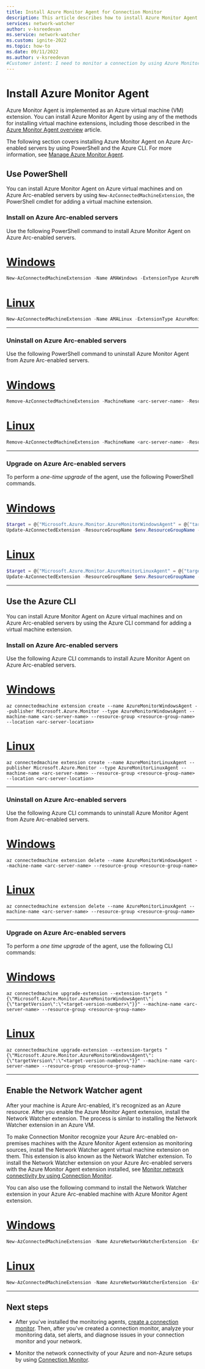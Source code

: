 ```yaml
---
title: Install Azure Monitor Agent for Connection Monitor
description: This article describes how to install Azure Monitor Agent.
services: network-watcher
author: v-ksreedevan
ms.service: network-watcher
ms.custom: ignite-2022
ms.topic: how-to
ms.date: 09/11/2022
ms.author: v-ksreedevan
#Customer intent: I need to monitor a connection by using Azure Monitor Agent.
---
```


# Install Azure Monitor Agent 

Azure Monitor Agent is implemented as an Azure virtual machine (VM) extension. You can install Azure Monitor Agent by using any of the methods for installing virtual machine extensions, including those described in the [Azure Monitor Agent overview](../azure-monitor/agents/agents-overview.md) article. 

The following section covers installing Azure Monitor Agent on Azure Arc-enabled servers by using PowerShell and the Azure CLI. For more information, see [Manage Azure Monitor Agent](../azure-monitor/agents/azure-monitor-agent-manage.md?tabs=ARMAgentPowerShell%2CPowerShellWindows%2CPowerShellWindowsArc%2CCLIWindows%2CCLIWindowsArc).

## Use PowerShell

You can install Azure Monitor Agent on Azure virtual machines and on Azure Arc-enabled servers by using `New-AzConnectedMachineExtension`, the PowerShell cmdlet for adding a virtual machine extension. 

### Install on Azure Arc-enabled servers
Use the following PowerShell command to install Azure Monitor Agent on Azure Arc-enabled servers.
# [Windows](#tab/PowerShellWindowsArc)
```powershell
New-AzConnectedMachineExtension -Name AMAWindows -ExtensionType AzureMonitorWindowsAgent -Publisher Microsoft.Azure.Monitor -ResourceGroupName <resource-group-name> -MachineName <arc-server-name> -Location <arc-server-location>
```
# [Linux](#tab/PowerShellLinuxArc)
```powershell
New-AzConnectedMachineExtension -Name AMALinux -ExtensionType AzureMonitorLinuxAgent -Publisher Microsoft.Azure.Monitor -ResourceGroupName <resource-group-name> -MachineName <arc-server-name> -Location <arc-server-location>
```
---

### Uninstall on Azure Arc-enabled servers
Use the following PowerShell command to uninstall Azure Monitor Agent from Azure Arc-enabled servers.

# [Windows](#tab/PowerShellWindowsArc)
```powershell
Remove-AzConnectedMachineExtension -MachineName <arc-server-name> -ResourceGroupName <resource-group-name> -Name AMAWindows
```
# [Linux](#tab/PowerShellLinuxArc)
```powershell
Remove-AzConnectedMachineExtension -MachineName <arc-server-name> -ResourceGroupName <resource-group-name> -Name AMALinux
```
---

### Upgrade on Azure Arc-enabled servers

To perform a *one-time upgrade* of the agent, use the following PowerShell commands.

# [Windows](#tab/PowerShellWindowsArc)
```powershell
$target = @{"Microsoft.Azure.Monitor.AzureMonitorWindowsAgent" = @{"targetVersion"=<target-version-number>}}
Update-AzConnectedExtension -ResourceGroupName $env.ResourceGroupName -MachineName <arc-server-name> -ExtensionTarget $target
```
# [Linux](#tab/PowerShellLinuxArc)
```powershell
$target = @{"Microsoft.Azure.Monitor.AzureMonitorLinuxAgent" = @{"targetVersion"=<target-version-number>}}
Update-AzConnectedExtension -ResourceGroupName $env.ResourceGroupName -MachineName <arc-server-name> -ExtensionTarget $target
```
---
## Use the Azure CLI

You can install Azure Monitor Agent on Azure virtual machines and on Azure Arc-enabled servers by using the Azure CLI command for adding a virtual machine extension.

### Install on Azure Arc-enabled servers
Use the following Azure CLI commands to install Azure Monitor Agent on Azure Arc-enabled servers.

# [Windows](#tab/CLIWindowsArc)
```azurecli
az connectedmachine extension create --name AzureMonitorWindowsAgent --publisher Microsoft.Azure.Monitor --type AzureMonitorWindowsAgent --machine-name <arc-server-name> --resource-group <resource-group-name> --location <arc-server-location>
```
# [Linux](#tab/CLILinuxArc)
```azurecli
az connectedmachine extension create --name AzureMonitorLinuxAgent --publisher Microsoft.Azure.Monitor --type AzureMonitorLinuxAgent --machine-name <arc-server-name> --resource-group <resource-group-name> --location <arc-server-location>
```
---

### Uninstall on Azure Arc-enabled servers
Use the following Azure CLI commands to uninstall Azure Monitor Agent from Azure Arc-enabled servers.

# [Windows](#tab/CLIWindowsArc)
```azurecli
az connectedmachine extension delete --name AzureMonitorWindowsAgent --machine-name <arc-server-name> --resource-group <resource-group-name>
```
# [Linux](#tab/CLILinuxArc)
```azurecli
az connectedmachine extension delete --name AzureMonitorLinuxAgent --machine-name <arc-server-name> --resource-group <resource-group-name>
```
---

### Upgrade on Azure Arc-enabled servers
To perform a *one time upgrade* of the agent, use the following CLI commands:
# [Windows](#tab/CLIWindowsArc)
```azurecli
az connectedmachine upgrade-extension --extension-targets "{\"Microsoft.Azure.Monitor.AzureMonitorWindowsAgent\":{\"targetVersion\":\"<target-version-number>\"}}" --machine-name <arc-server-name> --resource-group <resource-group-name>
```
# [Linux](#tab/CLILinuxArc)
```azurecli
az connectedmachine upgrade-extension --extension-targets "{\"Microsoft.Azure.Monitor.AzureMonitorWindowsAgent\":{\"targetVersion\":\"<target-version-number>\"}}" --machine-name <arc-server-name> --resource-group <resource-group-name>
```
---

## Enable the Network Watcher agent 

After your machine is Azure Arc-enabled, it's recognized as an Azure resource. After you enable the Azure Monitor Agent extension, install the Network Watcher extension. The process is similar to installing the Network Watcher extension in an Azure VM. 

To make Connection Monitor recognize your Azure Arc-enabled on-premises machines with the Azure Monitor Agent extension as monitoring sources, install the Network Watcher agent virtual machine extension on them. This extension is also known as the Network Watcher extension. 
To install the Network Watcher extension on your Azure Arc-enabled servers with the Azure Monitor Agent extension installed, see [Monitor network connectivity by using Connection Monitor](connection-monitor-overview.md#agents-for-azure-virtual-machines-and-virtual-machine-scale-sets). 

You can also use the following command to install the Network Watcher extension in your Azure Arc-enabled machine with Azure Monitor Agent extension. 

# [Windows](#tab/PowerShellWindowsArc)
```powershell
New-AzConnectedMachineExtension -Name AzureNetworkWatcherExtension -ExtensionType NetworkWatcherAgentWindows -Publisher Microsoft.Azure.NetworkWatcher -ResourceGroupName $rg -MachineName $vm -Location $location
```
# [Linux](#tab/PowerShellLinuxArc)
```powershell
New-AzConnectedMachineExtension -Name AzureNetworkWatcherExtension -ExtensionType NetworkWatcherAgentLinux -Publisher Microsoft.Azure.NetworkWatcher -ResourceGroupName $rg -MachineName $vm -Location $location
```
---

## Next steps

- After you've installed the monitoring agents, [create a connection monitor](connection-monitor-create-using-portal.md#create-a-connection-monitor). Then, after you've created a connection monitor, analyze your monitoring data, set alerts, and diagnose issues in your connection monitor and your network. 

- Monitor the network connectivity of your Azure and non-Azure setups by using [Connection Monitor](connection-monitor-overview.md). 
